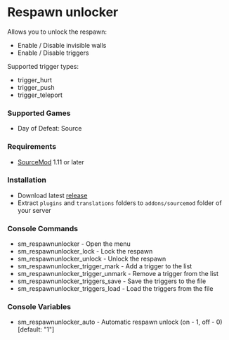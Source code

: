 # Respawn unlocker

Allows you to unlock the respawn:

* Enable / Disable invisible walls
* Enable / Disable triggers

Supported trigger types:

* trigger_hurt
* trigger_push
* trigger_teleport

### Supported Games

* Day of Defeat: Source

### Requirements

* [SourceMod](https://www.sourcemod.net) 1.11 or later

### Installation

* Download latest [release](https://github.com/dronelektron/respawn-unlocker/releases)
* Extract `plugins` and `translations` folders to `addons/sourcemod` folder of your server

### Console Commands

* sm_respawnunlocker - Open the menu
* sm_respawnunlocker_lock - Lock the respawn
* sm_respawnunlocker_unlock - Unlock the respawn
* sm_respawnunlocker_trigger_mark - Add a trigger to the list
* sm_respawnunlocker_trigger_unmark - Remove a trigger from the list
* sm_respawnunlocker_triggers_save - Save the triggers to the file
* sm_respawnunlocker_triggers_load - Load the triggers from the file

### Console Variables

* sm_respawnunlocker_auto - Automatic respawn unlock (on - 1, off - 0) [default: "1"]
